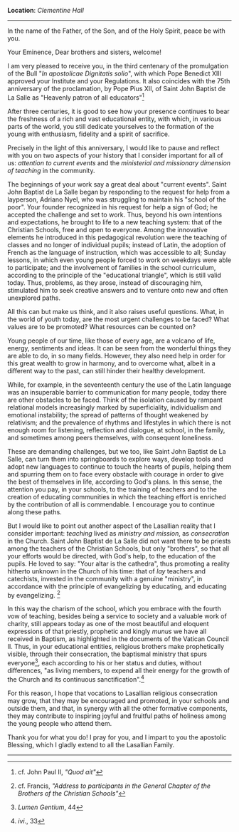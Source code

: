 **Location**: *Clementine Hall*
___
In the name of the Father, of the Son, and of the Holy Spirit, peace be with you. 

Your Eminence, Dear brothers and sisters, welcome! 

I am very pleased to receive you, in the third centenary of the promulgation of the Bull "*In apostolicae Dignitatis solio*", with which Pope Benedict XIII approved your Institute and your Regulations. It also coincides with the 75th anniversary of the proclamation, by Pope Pius XII, of Saint John Baptist de La Salle as "Heavenly patron of all educators"[^1]

After three centuries, it is good to see how your presence continues to bear the freshness of a rich and vast educational entity, with which, in various parts of the world, you still dedicate yourselves to the formation of the young with enthusiasm, fidelity and a spirit of sacrifice. 

Precisely in the light of this anniversary, I would like to pause and reflect with you on two aspects of your history that I consider important for all of us: *attention to current events* and the *ministerial and missionary dimension of teaching* in the community. 

The beginnings of your work say a great deal about "current events". Saint John Baptist de La Salle began by responding to the request for help from a layperson, Adriano Nyel, who was struggling to maintain his "school of the poor". Your founder recognized in his request for help a sign of God; he accepted the challenge and set to work. Thus, beyond his own intentions and expectations, he brought to life to a new teaching system: that of the Christian Schools, free and open to everyone. Among the innovative elements he introduced in this pedagogical revolution were the teaching of classes and no longer of individual pupils; instead of Latin, the adoption of French as the language of instruction, which was accessible to all; Sunday lessons, in which even young people forced to work on weekdays were able to participate; and the involvement of families in the school curriculum, according to the principle of the "educational triangle", which is still valid today. Thus, problems, as they arose, instead of discouraging him, stimulated him to seek creative answers and to venture onto new and often unexplored paths. 

All this can but make us think, and it also raises useful questions. What, in the world of youth today, are the most urgent challenges to be faced? What values are to be promoted? What resources can be counted on? 

Young people of our time, like those of every age, are a volcano of life, energy, sentiments and ideas. It can be seen from the wonderful things they are able to do, in so many fields. However, they also need help in order for this great wealth to grow in harmony, and to overcome what, albeit in a different way to the past, can still hinder their healthy development.

While, for example, in the seventeenth century the use of the Latin language was an insuperable barrier to communication for many people, today there are other obstacles to be faced. Think of the isolation caused by rampant relational models increasingly marked by superficiality, individualism and emotional instability; the spread of patterns of thought weakened by relativism; and the prevalence of rhythms and lifestyles in which there is not enough room for listening, reflection and dialogue, at school, in the family, and sometimes among peers themselves, with consequent loneliness. 

These are demanding challenges, but we too, like Saint John Baptist de La Salle, can turn them into springboards to explore ways, develop tools and adopt new languages to continue to touch the hearts of pupils, helping them and spurring them on to face every obstacle with courage in order to give the best of themselves in life, according to God's plans. In this sense, the attention you pay, in your schools, to the training of teachers and to the creation of educating communities in which the teaching effort is enriched by the contribution of all is commendable. I encourage you to continue along these paths. 

But I would like to point out another aspect of the Lasallian reality that I consider important: *teaching* lived as *ministry and mission*, as *consecration* in the Church. Saint John Baptist de La Salle did not want there to be priests among the teachers of the Christian Schools, but only "brothers", so that all your efforts would be directed, with God's help, to the education of the pupils. He loved to say: "Your altar is the cathedra", thus promoting a reality hitherto unknown in the Church of his time: that of *lay* teachers and catechists, invested in the community with a genuine "ministry", in accordance with the principle of evangelizing by educating, and educating by evangelizing. [^2]

In this way the charism of the school, which you embrace with the fourth vow of teaching, besides being a service to society and a valuable work of charity, still appears today as one of the most beautiful and eloquent expressions of that priestly, prophetic and kingly *munus* we have all received in Baptism, as highlighted in the documents of the Vatican Council II. Thus, in your educational entities, religious brothers make prophetically visible, through their consecration, the baptismal ministry that spurs everyone[^3], each according to his or her status and duties, without differences, "as living members, to expend all their energy for the growth of the Church and its continuous sanctification".[^4] 

For this reason, I hope that vocations to Lasallian religious consecration may grow, that they may be encouraged and promoted, in your schools and outside them, and that, in synergy with all the other formative components, they may contribute to inspiring joyful and fruitful paths of holiness among the young people who attend them. 

Thank you for what you do! I pray for you, and I impart to you the apostolic Blessing, which I gladly extend to all the Lasallian Family.

___
[^1]: cf. John Paul II, *"Quod ait"* 
[^2]: cf. Francis, *"Address to participants in the General Chapter of the Brothers of the Christian Schools"*
[^3]: *Lumen Gentium*, 44
[^4]: *ivi*., 33
